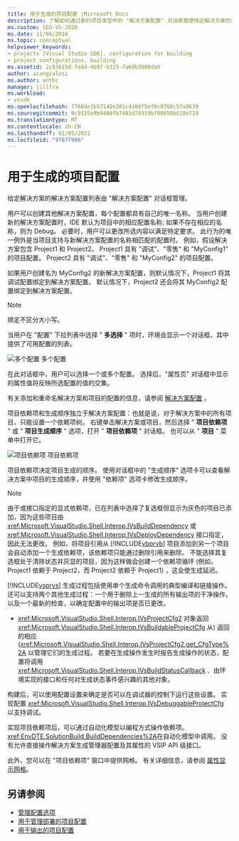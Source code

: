 ```yaml
---
title: 用于生成的项目配置 |Microsoft Docs
description: 了解如何通过新的项目类型中的 "解决方案配置" 对话框管理特定解决方案的解决方案配置列表。
ms.custom: SEO-VS-2020
ms.date: 11/04/2016
ms.topic: conceptual
helpviewer_keywords:
- projects [Visual Studio SDK], configuration for building
- project configurations, building
ms.assetid: 2c83615d-fa4d-4b9f-b315-7a69b3000da0
author: acangialosi
ms.author: anthc
manager: jillfra
ms.workload:
- vssdk
ms.openlocfilehash: 7768de1b57142e201c4108f5ef0c0768c57a8639
ms.sourcegitcommit: 0c9155e9b9408fb7481d79319bf08650b610e719
ms.translationtype: MT
ms.contentlocale: zh-CN
ms.lasthandoff: 01/05/2021
ms.locfileid: "97877996"
---
```

# <a name="project-configuration-for-building"></a>用于生成的项目配置
给定解决方案的解决方案配置列表由 "解决方案配置" 对话框管理。

 用户可以创建其他解决方案配置，每个配置都具有自己的唯一名称。 当用户创建新的解决方案配置时，IDE 默认为项目中的相应配置名称; 如果不存在相应的名称，则为 Debug。 必要时，用户可以更改所选内容以满足特定要求。 此行为的唯一例外是当项目支持与新解决方案配置的名称相匹配的配置时。 例如，假设解决方案包含 Project1 和 Project2。 Project1 具有 "调试"、"零售" 和 "MyConfig1" 的项目配置。 Project2 具有 "调试"、"零售" 和 "MyConfig2" 的项目配置。

 如果用户创建名为 MyConfig2 的新解决方案配置，则默认情况下，Project1 将其调试配置绑定到解决方案配置。 默认情况下，Project2 还会将其 MyConfig2 配置绑定到解决方案配置。

> [!NOTE]
> 绑定不区分大小写。

 当用户在 "配置" 下拉列表中选择 " **多选择** " 项时，环境会显示一个对话框，其中提供了可用配置的列表。

 ![多个配置](../../extensibility/internals/media/vsmultiplecfgs.gif "vsMultipleCfgs") 多个配置

 在此对话框中，用户可以选择一个或多个配置。 选择后，"属性页" 对话框中显示的属性值将反映所选配置的值的交集。

 有关添加和重命名解决方案和项目的配置的信息，请参阅 [解决方案配置](../../extensibility/internals/solution-configuration.md) 。

 项目依赖项和生成顺序独立于解决方案配置：也就是说，对于解决方案中的所有项目，只能设置一个依赖项树。 右键单击解决方案或项目，然后选择 " **项目依赖项** " 或 " **项目生成顺序** " 选项，打开 " **项目依赖项** " 对话框。 也可以从 " **项目** " 菜单中打开它。

 ![项目依赖项](../../extensibility/internals/media/vsprojdependencies.gif "vsProjDependencies") 项目依赖项

 项目依赖项决定项目生成的顺序。 使用对话框中的 "生成顺序" 选项卡可以查看解决方案中项目的生成顺序，并使用 "依赖项" 选项卡修改生成顺序。

> [!NOTE]
> 由于或接口指定的显式依赖项，已在列表中选择了复选框但显示为灰色的项目已添加，因为这些项目由 <xref:Microsoft.VisualStudio.Shell.Interop.IVsBuildDependency> 或 <xref:Microsoft.VisualStudio.Shell.Interop.IVsDeployDependency> 接口指定，因此无法更改。 例如，将项目引用从 [!INCLUDE[vbprvb](../../code-quality/includes/vbprvb_md.md)] 项目添加到另一个项目会自动添加一个生成依赖项，该依赖项只能通过删除引用来删除。 不能选择其复选框处于清除状态并灰显的项目，因为这样做会创建一个依赖项循环 (例如，Project1 依赖于 Project2，而 Project2 依赖于 Project1) ，这会使生成延迟。

 [!INCLUDE[vsprvs](../../code-quality/includes/vsprvs_md.md)] 生成过程包括使用单个生成命令调用的典型编译和链接操作。 还可以支持两个其他生成过程：一个用于删除上一生成的所有输出项的干净操作，以及一个最新的检查，以确定配置中的输出项是否已更改。

- <xref:Microsoft.VisualStudio.Shell.Interop.IVsProjectCfg2> 对象返回 <xref:Microsoft.VisualStudio.Shell.Interop.IVsBuildableProjectCfg> 从) 返回的相应 (<xref:Microsoft.VisualStudio.Shell.Interop.IVsProjectCfg2.get_CfgType%2A> 以管理它们的生成过程。 若要在生成操作发生时报告生成操作的状态，配置将调用 <xref:Microsoft.VisualStudio.Shell.Interop.IVsBuildStatusCallback> 、由环境实现的接口和任何对生成状态事件感兴趣的其他对象。

 构建后，可以使用配置设置来确定是否可以在调试器的控制下运行这些设置。 实现配置 <xref:Microsoft.VisualStudio.Shell.Interop.IVsDebuggableProjectCfg> 以支持调试。

 实现项目依赖项后，可以通过自动化模型以编程方式操作依赖项。 <xref:EnvDTE.SolutionBuild.BuildDependencies%2A>在自动化模型中调用。 没有允许直接操作解决方案生成管理器配置及其属性的 VSIP API 级接口。

 此外，您可以在 "项目依赖项" 窗口中提供网格。 有关详细信息，请参阅 [属性显示网格](../../extensibility/internals/properties-display-grid.md)。

## <a name="see-also"></a>另请参阅
- [管理配置选项](../../extensibility/internals/managing-configuration-options.md)
- [用于管理部署的项目配置](../../extensibility/internals/project-configuration-for-managing-deployment.md)
- [用于输出的项目配置](../../extensibility/internals/project-configuration-for-output.md)

